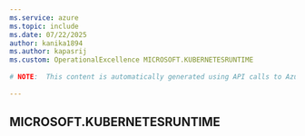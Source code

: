 ```yaml
---
ms.service: azure
ms.topic: include
ms.date: 07/22/2025
author: kanika1894
ms.author: kapasrij
ms.custom: OperationalExcellence MICROSOFT.KUBERNETESRUNTIME
  
# NOTE:  This content is automatically generated using API calls to Azure. Any edits made on these files will be overwritten in the next run of the script. 
  
---
```

  
## MICROSOFT.KUBERNETESRUNTIME

<!--articleBody-->
